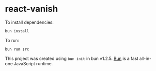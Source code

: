 # react-vanish

To install dependencies:

```bash
bun install
```

To run:

```bash
bun run src
```

This project was created using `bun init` in bun v1.2.5. [Bun](https://bun.sh) is a fast all-in-one JavaScript runtime.
